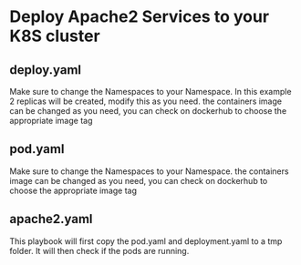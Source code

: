 <h1>Deploy Apache2 Services to your K8S cluster</h1>

<h2>deploy.yaml</h2>

<p>Make sure to change the Namespaces to your Namespace. In this example 2 replicas will be created, modify this as you need. the containers image can be changed as you need, you can check on dockerhub to choose the appropriate image tag</p>

<h2>pod.yaml</h2>

<p>Make sure to change the Namespaces to your Namespace. the containers image can be changed as you need, you can check on dockerhub to choose the appropriate image tag</p>

<h2>apache2.yaml</h2>

<p>This playbook will first copy the pod.yaml and deployment.yaml to a tmp folder. It will then check if the pods are running. </p>